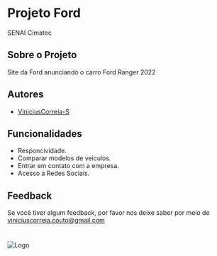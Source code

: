 
# Projeto Ford<Enter>

SENAI Cimatec



## Sobre o Projeto

Site da Ford anunciando o carro Ford Ranger 2022


## Autores

- [ViniciusCorreia-S](https://github.com/ViniciusCorreia-S)


## Funcionalidades

- Responcividade.
- Comparar modelos de veiculos.
- Entrar em contato com a empresa.
- Acesso a Redes Sociais.
## Feedback

Se você tiver algum feedback, por favor nos deixe saber por meio de viniciuscorreia.couto@gmail.com


#

![Logo](https://abbi.org.br/wp-content/uploads/2025/03/SENAI-CIMATEC_COLOR.png)


